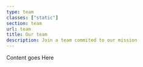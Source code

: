 ```yaml
---
type: team
classes: ["static"]
section: team
url: team
title: Our team
description: Join a team commited to our mission
---
```


Content goes Here
